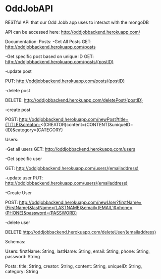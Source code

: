 # OddJobAPI
RESTful API that our Odd Jobb app uses to interact with the mongoDB

API can be accessed here: 
http://oddjobbackend.herokuapp.com/

Documentation: 
Posts: 
-Get All Posts
GET: http://oddjobbackend.herokuapp.com/posts

-Get specific post based on unique ID
GET: http://oddjobbackend.herokuapp.com/posts/(postID) 

-update post

PUT: http://oddjobbackend.herokuapp.com/posts/(postID) 

-delete post

DELETE: http://oddjobbackend.herokuapp.com/deletePost/(postID)

-create post

POST: http://oddjobbackend.herokuapp.com/newPost?title=(TITLE)&creator=<(CREATOR)content=(CONTENT)&uniqueID=(ID)&category=(CATEGORY) 


Users: 

-Get all users
GET: http://oddjobbackend.herokuapp.com/users

-Get specific user

GET: http://oddjobbackend.herokuapp.com/users/(emailaddress) 

-update user
PUT: http://oddjobbackend.herokuapp.com/users/(emailaddress) 

-Create User

POST: http://oddjobbackend.herokuapp.com/newUser?firstName=(FirstName)&lastName=(LASTNAME)&email=(EMAIL)&phone=(PHONE)&password=(PASSWORD) 

-delete user

DELETE:http://oddjobbackend.herokuapp.com/deleteUser/(emailaddress)  


Schemas: 

Users: 
  firstName:  String,
  lastName: String,
  email: String,
  phone: String,
  password: String


Posts: 
  title: String,
  creator: String,
  content: String,
  uniqueID: String,
  category: String
